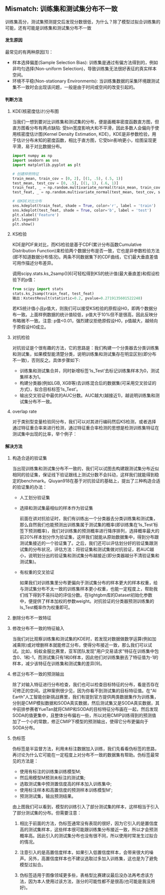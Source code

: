 ## Mismatch: 训练集和测试集分布不一致

训练集高分，测试集预测提交后发现分数很低，为什么？除了模型过拟合训练集的可能，还有可能是训练集和测试集分布不一致



#### 发生原因

最常见的有两种原因[1]：

- 样本选择偏差(Sample Selection Bias): 训练集是通过有偏方法得到的，例如非均匀选择(Non-uniform Selection)，导致训练集无法很好表征的真实样本空间。
- 环境不平稳(Non-stationary Environments): 当训练集数据的采集环境跟测试集不一致时会出现该问题，一般是由于时间或空间的改变引起的。



#### 判断方法

1. KDE(核密度估计)分布图

   当我们一想到要对比训练集和测试集的分布，便是画概率密度函数直方图，但直方图看分布有两点缺陷:  受bin宽度影响大和不平滑，因此多数人会偏向于使用核密度估计图(Kernel Density Estimation,  KDE)，KDE是非参数检验，用于估计分布未知的密度函数，相比于直方图，它受bin影响更小，绘图呈现更平滑，易于对比数据分布。

   ```python
   import numpy as np
   import seaborn as sns
   import matplotlib.pyplot as plt
   
   # 创建样例特征
   train_mean, train_cov = [0, 2], [(1, .5), (.5, 1)]
   test_mean, test_cov = [0, .5], [(1, 1), (.6, 1)]
   train_feat, _ = np.random.multivariate_normal(train_mean, train_cov, size=50).T
   test_feat, _ = np.random.multivariate_normal(test_mean, test_cov, size=50).T
   
   # 绘KDE对比分布
   sns.kdeplot(train_feat, shade = True, color='r', label = 'train')
   sns.kdeplot(test_feat, shade = True, color='b', label = 'test')
   plt.xlabel('Feature')
   plt.legend()
   plt.show()
   ```

2. KS检验

   KDE是PDF来对比，而KS检验是基于CDF(累计分布函数Cumulative Distribution  Function)来检验两个数据分布是否一致，它也是非参数检验方法(即不知道数据分布情况)。两条不同数据集下的CDF曲线，它们最大垂直差值可用作描述分布差异。

   调用scipy.stats.ks_2samp()[6]可轻松得到KS的统计值(最大垂直差)和假设检验下的p值：

   ```python
   from scipy import stats
   stats.ks_2samp(train_feat, test_feat)
   输出：KstestResult(statistic=0.2, pvalue=0.2719135601522248)
   ```

   若KS统计值小且p值大，则我们可以接受KS检验的原假设H0，即两个数据分布一致。上面样例数据的统计值较低，p值大于10%但不是很高，因此反映分布略微不一致。注意: p值<0.01，强烈建议拒绝原假设H0，p值越大，越倾向于原假设H0成立。

3. 对抗检验

   对抗验证是个很有趣的方法，它的思路是：我们构建一个分类器去分类训练集和测试集，如果模型能清楚分类，说明训练集和测试集存在明显区别(即分布不一致)，否则反之。具体步骤如下:

   - 训练集和测试集合并，同时新增标签‘Is_Test’去标记训练集样本为0，测试集样本为1。
   - 构建分类器(例如LGB, XGB等)去训练混合后的数据集(可采用交叉验证的方式)，拟合目标标签‘Is_Test’。
   - 输出交叉验证中最优的AUC分数。AUC越大(越接近1)，越说明训练集和测试集分布不一致。

4. overlap rate

   对于类别型变量检验同分布，我们可以对其进行编码然后KS检测，或者选择通过特征重合率来进行检测，通过特征重合率检测的思想是检测训练集特征在测试集中出现的比率，举个例子：



#### 解决方法

1. 构造合适的验证集

   当出现训练集和测试集分布不一致的，我们可以试图去构建跟测试集分布近似相同的验证集，保证线下验证跟线上测试分数不会抖动，这样我们就能得到稳定的benchmark。Qiuyan918在基于对抗验证的基础上，提出了三种构造合适的验证集的办法：

   - 人工划分验证集
   
   - 选择和测试集最相似的样本作为验证集

     前面在讲对抗验证时，我们有训练出一个分类器去分类训练集和测试集，那么自然我们也能预测出训练集属于测试集的概率(即训练集在‘Is_Test’标签下预测概率)，我们对训练集的预测概率进行降序排列，选择概率最大的前20%样本划分作为验证集，这样我们就能从原始数据集中，得到分布跟测试集接近的一个验证集了。之后，我们还可以评估划分好的验证集跟测试集的分布状况，评估方法：将验证集和测试集做对抗验证，若AUC越小，说明划分出的验证集和测试集分布越接近(即分类器越分不清验证集和测试集)。

   - 有权重的交叉验证

     如果我们对训练集里分布更偏向于测试集分布的样本更大的样本权重，给与测试集分布不太一致的训练集样本更小权重，也能一定程度上，帮助我们线下得到不易抖动的评估分数。在lightgbm库的Dataset初始化参数中，便提供了样本加权的参数weight。对抗验证的分类器预测训练集的Is_Test概率作为权重即可。
   
2. 删除分布不一致特征

3. 修改分布不一致的特征输入

   当我们对比观察训练集和测试集的KDE时，若发现对数据做数学运算(例如加减乘除)或对增删样本就能修正分布，使得分布接近一致，那么我们可以试试。比如，蚂蚁金服比赛里，亚军团队发现"用户交易请求"特征在训练集中包含0、1和-1，而测试集只有1和0样本，因此他们对训练集删去了特征值为-1的样本，减少该特征在训练集和测试集的差异[9]。

4. 修正分布不一致的预测输出

   除了对输入特征进行分布检查，我们也可以检查目标特征的分布，看是否存在可修正的空间。这种案例很少见，因为你看不到测试集的目标特征值。在“AI  Earth”人工智能创新挑战赛里，我们有提到官方提供两类数据集作为训练集，分别是CMIP模拟数据和SODA真实数据，然后测试集又是SODA真实数据，其中前排参赛者YueTan就将CMIP和SODA的目标特征分布画在一起，然后发现SODA的值更集中，且整体分布偏右一些，所以对用CMIP训练得到的预测值加了一个小的常数，修正CMIP下模型的预测输出，使得它分布更偏向于SODA分布。

4. 伪标签

   伪标签是半监督方法，利用未标注数据加入训练，我们先看看伪标签的思路，再讨论为什么它可能在一定程度上对分布不一致的数据集有帮助。伪标签最常见的方法是：
   
   - 使用有标注的训练集训练模型M;
   - 然后用模型M预测未标注的测试集;
   - 选取测试集中预测置信度高的样本加入训练集中;
   - 使用标注样本和高置信度的预测样本训练模型M';
   - 预测测试集，输出预测结果。
   
   由上图我们可以看到，模型的训练引入了部分测试集的样本，这样相当于引入了部分测试集的分布。但需要注意：
   
   1. 相比于前面的方法，伪标签通常没有表现的很好，因为它引入的是置信度高的测试集样本，这些样本很可能跟训练集分布接近一致，所以才会预测概率高。因此引入的测试集分布也没有很不同，所以使用时常发生过拟合的情况。
   
   2. 注意引入的是高置信度样本，如果引入低置信度样本，会带来很大的噪声。另外，高置信度样本也不建议选取过多加入训练集，这也是为了避免模型过拟合。
   
   3. 伪标签适用于图像领域更多些，表格型比赛建议最后没办法再考虑该方法，因为本人使用过该方法，涨分的可能性都不是很高(也可能是我没用好)。